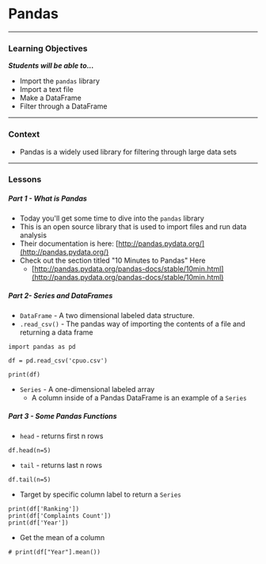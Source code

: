 # Pandas

---

### Learning Objectives
***Students will be able to...***

* Import the `pandas` library
* Import a text file
* Make a DataFrame
* Filter through a DataFrame

---
### Context 

* Pandas is a widely used library for filtering through large data sets

---
### Lessons

##### Part 1 - What is Pandas

* Today you'll get some time to dive into the `pandas` library
* This is an open source library that is used to import files and run data analysis
* Their documentation is here: [http://pandas.pydata.org/](http://pandas.pydata.org/)
* Check out the section titled "10 Minutes to Pandas" Here
	* [http://pandas.pydata.org/pandas-docs/stable/10min.html](http://pandas.pydata.org/pandas-docs/stable/10min.html)

##### Part 2- Series and DataFrames

* `DataFrame` - A two dimensional labeled data structure. 
* `.read_csv()` - The pandas way of importing the contents of a file and returning a data frame

```
import pandas as pd

df = pd.read_csv('cpuo.csv')

print(df)
```
* `Series` - A one-dimensional labeled array
	* A column inside of a Pandas DataFrame is an example of a `Series`	
##### Part 3 - Some Pandas Functions

* `head` - returns first n rows

```
df.head(n=5) 
```
* `tail` - returns last n rows

```
df.tail(n=5)
```
* Target by specific column label to return a `Series`

```
print(df['Ranking'])
print(df['Complaints Count'])
print(df['Year'])
```
* Get the mean of a column

```
# print(df["Year"].mean())
```